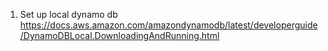 1. Set up local dynamo db https://docs.aws.amazon.com/amazondynamodb/latest/developerguide/DynamoDBLocal.DownloadingAndRunning.html


